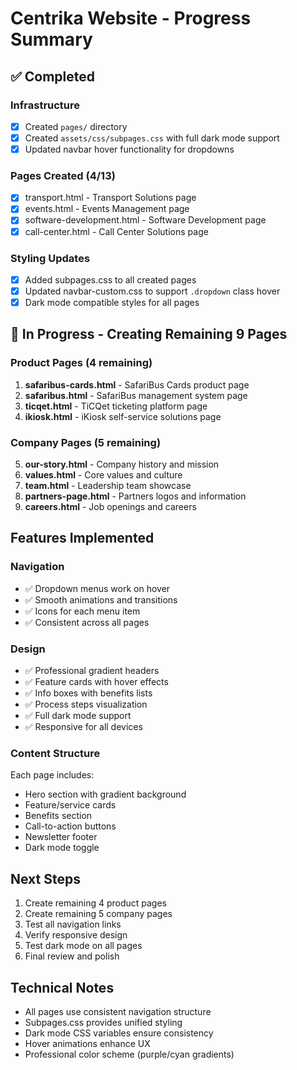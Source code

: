 # Centrika Website - Progress Summary

## ✅ Completed

### Infrastructure
- [x] Created `pages/` directory
- [x] Created `assets/css/subpages.css` with full dark mode support
- [x] Updated navbar hover functionality for dropdowns

### Pages Created (4/13)
- [x] transport.html - Transport Solutions page
- [x] events.html - Events Management page  
- [x] software-development.html - Software Development page
- [x] call-center.html - Call Center Solutions page

### Styling Updates
- [x] Added subpages.css to all created pages
- [x] Updated navbar-custom.css to support `.dropdown` class hover
- [x] Dark mode compatible styles for all pages

## 🚧 In Progress - Creating Remaining 9 Pages

### Product Pages (4 remaining)
1. **safaribus-cards.html** - SafariBus Cards product page
2. **safaribus.html** - SafariBus management system page
3. **ticqet.html** - TiCQet ticketing platform page
4. **ikiosk.html** - iKiosk self-service solutions page

### Company Pages (5 remaining)
5. **our-story.html** - Company history and mission
6. **values.html** - Core values and culture
7. **team.html** - Leadership team showcase
8. **partners-page.html** - Partners logos and information
9. **careers.html** - Job openings and careers

## Features Implemented

### Navigation
- ✅ Dropdown menus work on hover
- ✅ Smooth animations and transitions
- ✅ Icons for each menu item
- ✅ Consistent across all pages

### Design
- ✅ Professional gradient headers
- ✅ Feature cards with hover effects
- ✅ Info boxes with benefits lists
- ✅ Process steps visualization
- ✅ Full dark mode support
- ✅ Responsive for all devices

### Content Structure
Each page includes:
- Hero section with gradient background
- Feature/service cards
- Benefits section
- Call-to-action buttons
- Newsletter footer
- Dark mode toggle

## Next Steps
1. Create remaining 4 product pages
2. Create remaining 5 company pages
3. Test all navigation links
4. Verify responsive design
5. Test dark mode on all pages
6. Final review and polish

## Technical Notes
- All pages use consistent navigation structure
- Subpages.css provides unified styling
- Dark mode CSS variables ensure consistency
- Hover animations enhance UX
- Professional color scheme (purple/cyan gradients)

